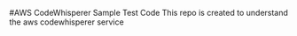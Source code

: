 #AWS CodeWhisperer Sample Test Code
This repo is created to understand the aws codewhisperer service

